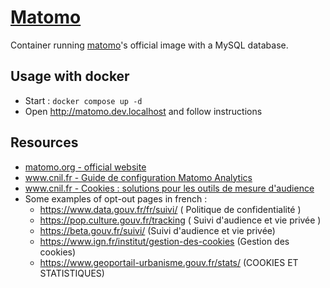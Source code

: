 # [Matomo](https://matomo.org/)

Container running [matomo](https://hub.docker.com/_/matomo)'s official image with a MySQL database.

## Usage with docker

* Start : `docker compose up -d`
* Open http://matomo.dev.localhost and follow instructions

## Resources

* [matomo.org - official website](https://matomo.org/)
* [www.cnil.fr - Guide de configuration Matomo Analytics](https://www.cnil.fr/sites/cnil/files/atoms/files/matomo_analytics_-_exemption_-_guide_de_configuration.pdf)
* [www.cnil.fr - Cookies : solutions pour les outils de mesure d'audience](https://www.cnil.fr/fr/cookies-et-autres-traceurs/regles/cookies-solutions-pour-les-outils-de-mesure-daudience)
* Some examples of opt-out pages in french :
  * https://www.data.gouv.fr/fr/suivi/ ( Politique de confidentialité )
  * https://pop.culture.gouv.fr/tracking ( Suivi d'audience et vie privée )
  * https://beta.gouv.fr/suivi/ (Suivi d'audience et vie privée)
  * https://www.ign.fr/institut/gestion-des-cookies (Gestion des cookies)
  * https://www.geoportail-urbanisme.gouv.fr/stats/ (COOKIES ET STATISTIQUES)

